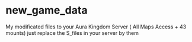 # new_game_data
My modificated files to your Aura Kingdom Server ( All Maps Access + 43 mounts) just replace the S_files in your server by them

